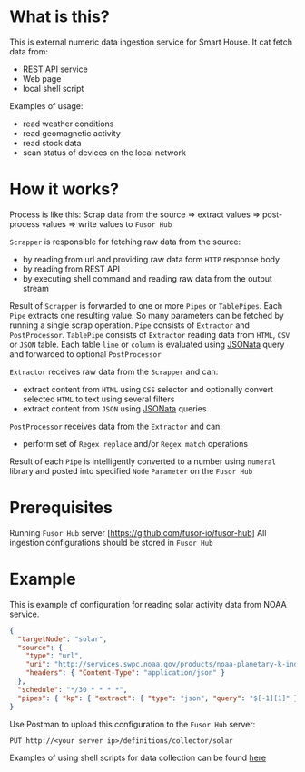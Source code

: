 # What is this?

This is external numeric data ingestion service for Smart House. It cat fetch data from:

- REST API service
- Web page
- local shell script

Examples of usage:

- read weather conditions
- read geomagnetic activity
- read stock data
- scan status of devices on the local network

# How it works?

Process is like this:
Scrap data from the source => extract values => post-process values => write values to `Fusor Hub`

`Scrapper` is responsible for fetching raw data from the source:

- by reading from url and providing raw data form `HTTP` response body
- by reading from REST API
- by executing shell command and reading raw data from the output stream

Result of `Scrapper` is forwarded to one or more `Pipes` or `TablePipes`.
Each `Pipe` extracts one resulting value. So many parameters can be fetched by running a single scrap operation.
`Pipe` consists of `Extractor` and `PostProcessor`.
`TablePipe` consists of `Extractor` reading data from `HTML`, `CSV` or `JSON` table. Each table `line` or `column` is evaluated using [JSONata](https://jsonata.org) query and forwarded to optional `PostProcessor`

`Extractor` receives raw data from the `Scrapper` and can:

- extract content from `HTML` using `CSS` selector and optionally convert selected `HTML` to text using several filters
- extract content from `JSON` using [JSONata](https://jsonata.org) queries

`PostProcessor` receives data from the `Extractor` and can:

- perform set of `Regex replace` and/or `Regex match` operations

Result of each `Pipe` is intelligently converted to a number using `numeral` library and posted into specified `Node` `Parameter` on the `Fusor Hub`

# Prerequisites

Running `Fusor Hub` server [https://github.com/fusor-io/fusor-hub]
All ingestion configurations should be stored in `Fusor Hub`

# Example

This is example of configuration for reading solar activity data from NOAA service.

```JSON
{
  "targetNode": "solar",
  "source": {
    "type": "url",
    "uri": "http://services.swpc.noaa.gov/products/noaa-planetary-k-index.json",
    "headers": { "Content-Type": "application/json" }
  },
  "schedule": "*/30 * * * *",
  "pipes": { "kp": { "extract": { "type": "json", "query": "$[-1][1]" } } }
}
```

Use Postman to upload this configuration to the `Fusor Hub` server:

`PUT http://<your server ip>/definitions/collector/solar`


Examples of using shell scripts for data collection can be found [here](./example-shell/readme.md)


